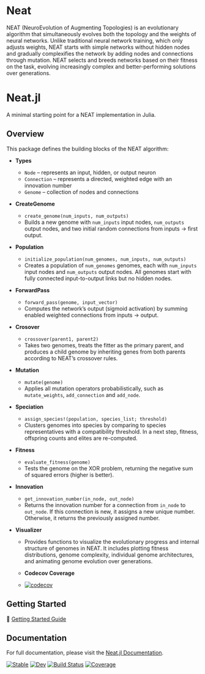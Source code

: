 # Neat
NEAT (NeuroEvolution of Augmenting Topologies) is an evolutionary algorithm that simultaneously evolves both the topology and the weights of neural networks. Unlike traditional neural network training, which only adjusts weights, NEAT starts with simple networks without hidden nodes and gradually complexifies the network by adding nodes and connections through mutation. NEAT selects and breeds networks based on their fitness on the task, evolving increasingly complex and better-performing solutions over generations.

# Neat.jl

A minimal starting point for a NEAT implementation in Julia.

## Overview

This package defines the building blocks of the NEAT algorithm:

- **Types**

  - `Node` – represents an input, hidden, or output neuron
  - `Connection` – represents a directed, weighted edge with an innovation number
  - `Genome` – collection of nodes and connections

- **CreateGenome**

  - `create_genome(num_inputs, num_outputs)`
  - Builds a new genome with `num_inputs` input nodes, `num_outputs` output nodes, and two initial random connections from inputs → first output.
 
- **Population**
  - `initialize_population(num_genomes, num_inputs, num_outputs)`
  - Creates a population of `num_genomes` genomes, each with `num_inputs` input nodes and `num_outputs` output nodes. All genomes start with fully connected input-to-output links but no hidden nodes.

- **ForwardPass**

  - `forward_pass(genome, input_vector)`
  - Computes the network’s output (sigmoid activation) by summing enabled weighted connections from inputs → output.
 
- **Crosover**
  - `crossover(parent1, parent2)`
  - Takes two genomes, treats the fitter as the primary parent, and produces a child genome by inheriting genes from both parents according to NEAT’s crossover rules.
 
- **Mutation**
  - `mutate(genome)`
  - Applies all mutation operators probabilistically, such as `mutate_weights`, `add_connection` and `add_node`.

- **Speciation**
  - `assign_species!(population, species_list; threshold)`
  - Clusters genomes into species by comparing to species representatives with a compatibility threshold. In a next step, fitness, offspring counts and elites are re-computed.
  
- **Fitness**
  - `evaluate_fitness(genome)`
  - Tests the genome on the XOR problem, returning the negative sum of squared errors (higher is better).
    
- **Innovation**
  - `get_innovation_number(in_node, out_node)`
  - Returns the innovation number for a connection from `in_node` to `out_node`. If this connection is new, it assigns a new unique number. Otherwise, it returns the previously assigned number.
 
- **Visualizer**
  - Provides functions to visualize the evolutionary progress and internal structure of genomes in NEAT. It includes plotting fitness distributions, genome complexity, individual genome architectures, and animating genome evolution over generations.
 
  - **Codecov Coverage**
  - [![codecov](https://codecov.io/github/MusaOzcetin/Neat.jl/graph/badge.svg?token=8125DLERDL)](https://codecov.io/github/MusaOzcetin/Neat.jl)

## Getting Started

📘 [Getting Started Guide](https://musaozcetin.github.io/Neat.jl/dev/getting_started/)

## Documentation

For full documentation, please visit the [Neat.jl Documentation](https://musaozcetin.github.io/Neat.jl/dev/).



[![Stable](https://img.shields.io/badge/docs-stable-blue.svg)](https://MusaOzcetin.github.io/Neat.jl/stable/)
[![Dev](https://img.shields.io/badge/docs-dev-blue.svg)](https://MusaOzcetin.github.io/Neat.jl/dev/)
[![Build Status](https://github.com/MusaOzcetin/Neat.jl/actions/workflows/CI.yml/badge.svg?branch=main)](https://github.com/MusaOzcetin/Neat.jl/actions/workflows/CI.yml?query=branch%3Amain)
[![Coverage](https://codecov.io/gh/MusaOzcetin/Neat.jl/branch/main/graph/badge.svg)](https://codecov.io/gh/MusaOzcetin/Neat.jl)
```
